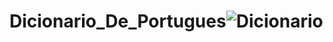 # Dicionario_De_Portugues![Dicionario](https://user-images.githubusercontent.com/107754956/225372301-d4431c27-d0a7-4e8d-9592-e2ce55d42286.png)
